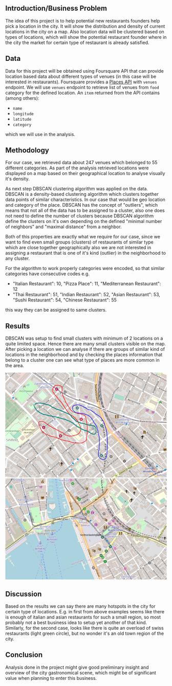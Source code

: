 ## Introduction/Business Problem
The idea of this project is to help potential new restaurants founders help pick a location in the city. It will show the distribution and density of current locations in the city on a map. Also location data will be clustered based on types of locations, which will show the potential restaurant founder where in the city the market for certain type of restaurant is already satisfied.

## Data
Data for this project will be obtained using Foursquare API that can provide location based data about different types of venues (in this case will be interested in restaurants).
Foursquare provides a [Places API](https://developer.foursquare.com/docs/places-api) with `venues` endpoint. We will use `venues` endpoint to retrieve list of venues from `food` category for the defined location.
An `item` returned from the API contains (among others):
* `name`
* `longitude`
* `latitude`
* `category`

which we will use in the analysis.

## Methodology
For our case, we retrieved data about 247 venues which belonged to 55 different categories. As part of the analysis retrieved locations were displayed on a map based on their geographical location to analyse visually it's density.

As next step DBSCAN clustering algorithm was applied on the data. DBSCAN is a density-based clustering algorithm which clusters together data points of similar characteristics. In our case that would be geo location and category of the place. DBSCAN has the concept of "outliers", which means that not all of the data has to be assigned to a cluster, also one does not need to define the number of clusters because DBSCAN algorithm define the clusters on it's own depending on the defined "minimal number of neighbors" and "maximal distance" from a neighbor.

Both of this properties are exactly what we require for our case, since we want to find even small groups (clusters) of restaurants of similar type which are close together geographically also we are not interested in assigning a restaurant that is one of it's kind (outlier) in the neighborhood to any cluster.

For the algorithm to work properly categories were encoded, so that similar categories have consecutive codes e.g.
* "Italian Restaurant": 10, "Pizza Place": 11, "Mediterranean Restaurant": 12
* "Thai Restaurant": 51, "Indian Restaurant": 52, "Asian Restaurant": 53, "Sushi Restaurant": 54, "Chinese Restaurant": 55

this way they can be assigned to same clusters.

## Results
DBSCAN was setup to find small clusters with minimum of 2 locations on a quite limited space. Hence there are many small clusters visible on the map. After picking a location we can analyse if there are groups of similar kind of locations in the neighborhood and by checking the places information that belong to a cluster one can see what type of places are more common in the area.

![Cluster Example](img/cluster1.png) ![Cluster Example 2](img/cluster2.png)

## Discussion
Based on the results we can say there are many hotspots in the city for certain type of locations. E.g. in first from above examples seems like there is enough of italian and asian restaurants for such a small region, so most probably not a best business idea to setup yet another of that kind.
Similarly, for the second case, looks like there is quite an overload of swiss restaurants (light green circle), but no wonder it's an old town region of the city.

## Conclusion
Analysis done in the project might give good preliminary insight and overview of the city gastronomical scene, which might be of significant value when planning to enter this business.